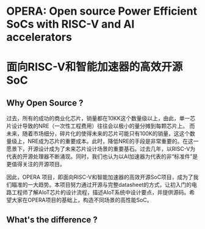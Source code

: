 # OPERA: Open source Power Efficient SoCs with RISC-V and AI accelerators
# 面向RISC-V和智能加速器的高效开源SoC

## Why Open Source ?

过去，所有的成功的商业化芯片，销量都在10KK这个数量级以上，由此，单一芯片设计导致的NRE（一次性工程费用）往往会以极小的量分摊到每颗芯片上。
而未来，随着市场细分，碎片化的使得未来的芯片可能只有100K的销量，这这个数量级上，NRE成为芯片的重要成本。此时，降低NRE的手段是非常重要的。在这一愿景下，开源设计成为了未来芯片设计场景的重要基石。过去几年，以RISC-V为代表的开源处理器不断涌现。同时，我们也认为以AI加速器为代表的非“标准件”是更值得关注的开源项目。

因此，OPERA 项目，即面向RISC-V和智能加速器的高效开源SoC项目，成为了我们瞄准的一大趋势。本项目努力通过开源与完整datasheet的方式，让初入门的电路工程师了解AIoT芯片的设计流程，描述AIoT系统中设计要点，并提供源码。希望大家在OPERA项目的基础上，构造不同场景的高性能SoC。

## What's the difference ?
